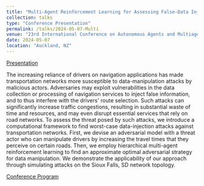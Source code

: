 ```yaml
---
title: "Multi-Agent Reinforcement Learning for Assessing False-Data Injection Attacks on Transportation Networks"
collection: talks
type: "Conference Presentation"
permalink: /talks/2024-05-07-Multi
venue: "23rd International Conference on Autonomous Agents and Multiagent Systems (AAMAS)"
date: 2024-05-07
location: "Auckland, NZ"
---
```



<a href='{{site.url}}/files/eghtesad2024multi_presentation.pdf' class='btn' title='Download PDF'><i class='fab fa-file-pdf'></i><span>Presentation</span></a>

The increasing reliance of drivers on navigation applications has made transportation networks more susceptible to data-manipulation attacks by malicious actors. Adversaries may exploit vulnerabilities in the data collection or processing of navigation services to inject false information, and to thus interfere with the drivers' route selection. Such attacks can significantly increase traffic congestions, resulting in substantial waste of time and resources, and may even disrupt essential services that rely on road networks. To assess the threat posed by such attacks, we introduce a computational framework to find worst-case data-injection attacks against transportation networks. First, we devise an adversarial model with a threat actor who can manipulate drivers by increasing the travel times that they perceive on certain roads. Then, we employ hierarchical multi-agent reinforcement learning to find an approximate optimal adversarial strategy for data manipulation. We demonstrate the applicability of our approach through simulating attacks on the Sioux Falls, SD network topology.

[Conference Program](https://www.aamas2024-conference.auckland.ac.nz/program/program-schedule/)

